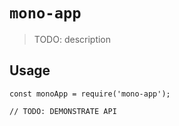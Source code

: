# `mono-app`

> TODO: description

## Usage

```
const monoApp = require('mono-app');

// TODO: DEMONSTRATE API
```
